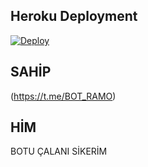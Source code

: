 ## Heroku Deployment
[![Deploy](https://www.herokucdn.com/deploy/button.svg)](https://heroku.com/deploy?template=https://github.com/Rahid2003/RN7)


## SAHİP 
(https://t.me/BOT_RAMO)

## HİM
BOTU ÇALANI SİKERİM


